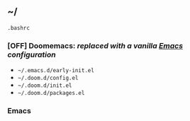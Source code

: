 ## ~/

`.bashrc`


### [**OFF**] Doomemacs: *replaced with a vanilla [Emacs](#emacs) configuration* 

- `~/.emacs.d/early-init.el`
- `~/.doom.d/config.el`
- `~/.doom.d/init.el`
- `~/.doom.d/packages.el`

### Emacs
